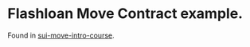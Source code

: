 # Flashloan Move Contract example.

Found in [sui-move-intro-course](https://github.com/sui-foundation/sui-move-intro-course/blob/main/unit-five/example_projects/flashloan/sources/flashloan.move).